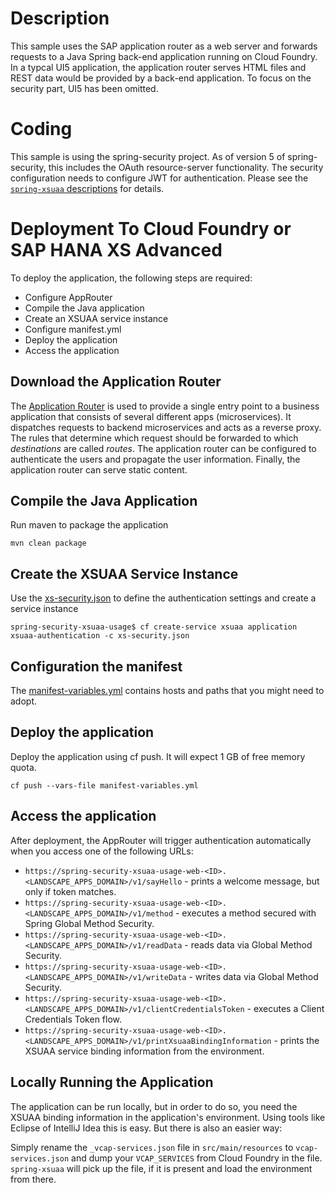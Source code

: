# Description
This sample uses the SAP application router as a web server and forwards requests to a Java Spring back-end application running on Cloud Foundry.
In a typcal UI5 application, the application router serves HTML files and REST data would be provided by a back-end application. To focus on the security part, UI5 has been omitted.

# Coding
This sample is using the spring-security project. As of version 5 of spring-security, this includes the OAuth resource-server functionality. The security configuration needs to configure JWT for authentication.
Please see the [`spring-xsuaa` descriptions](../spring-xsuaa/README.md) for details.

# Deployment To Cloud Foundry or SAP HANA XS Advanced
To deploy the application, the following steps are required:
- Configure AppRouter
- Compile the Java application
- Create an XSUAA service instance
- Configure manifest.yml
- Deploy the application
- Access the application

## Download the Application Router

The [Application Router](./approuter/package.json) is used to provide a single entry point to a business application that consists of several different apps (microservices). It dispatches requests to backend microservices and acts as a reverse proxy. The rules that determine which request should be forwarded to which _destinations_ are called _routes_. The application router can be configured to authenticate the users and propagate the user information. Finally, the application router can serve static content.

## Compile the Java Application
Run maven to package the application
```shell
mvn clean package
```
## Create the XSUAA Service Instance
Use the [xs-security.json](./xs-security.json) to define the authentication settings and create a service instance
```shell
spring-security-xsuaa-usage$ cf create-service xsuaa application xsuaa-authentication -c xs-security.json
```
## Configuration the manifest
The [manifest-variables.yml](./manifest-variables.yml) contains hosts and paths that you might need to adopt.

## Deploy the application
Deploy the application using cf push. It will expect 1 GB of free memory quota.

```shell
cf push --vars-file manifest-variables.yml
```

## Access the application
After deployment, the AppRouter will trigger authentication automatically when you access one of the following URLs:

* `https://spring-security-xsuaa-usage-web-<ID>.<LANDSCAPE_APPS_DOMAIN>/v1/sayHello` - prints a welcome message, but only if token matches.
* `https://spring-security-xsuaa-usage-web-<ID>.<LANDSCAPE_APPS_DOMAIN>/v1/method` - executes a method secured with Spring Global Method Security.
* `https://spring-security-xsuaa-usage-web-<ID>.<LANDSCAPE_APPS_DOMAIN>/v1/readData` - reads data via Global Method Security.
* `https://spring-security-xsuaa-usage-web-<ID>.<LANDSCAPE_APPS_DOMAIN>/v1/writeData` - writes data via Global Method Security.
* `https://spring-security-xsuaa-usage-web-<ID>.<LANDSCAPE_APPS_DOMAIN>/v1/clientCredentialsToken` - executes a Client Credentials Token flow.
* `https://spring-security-xsuaa-usage-web-<ID>.<LANDSCAPE_APPS_DOMAIN>/v1/printXsuaaBindingInformation` - prints the XSUAA service binding information from the environment.

## Locally Running the Application

The application can be run locally, but in order to do so, you need the XSUAA binding information in the application's environment. Using tools like Eclipse of IntelliJ Idea this is easy. But there is also an easier way:

Simply rename the `_vcap-services.json` file in `src/main/resources` to `vcap-services.json` and dump your `VCAP_SERVICES` from Cloud Foundry in the file. `spring-xsuaa` will pick up the file, if it is present and load the environment from there.
